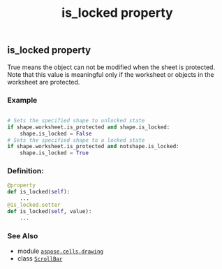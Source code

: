 ﻿---
title: is_locked property
second_title: Aspose.Cells for Python via .NET API References
description: 
type: docs
weight: 650
url: /aspose.cells.drawing/scrollbar/is_locked/
is_root: false
---

## is_locked property


True means the object can not be modified when the sheet is protected. 
Note that this value is meaningful only if the worksheet or objects in the worksheet are protected.

### Example 


```python

# Sets the specified shape to unlocked state
if shape.worksheet.is_protected and shape.is_locked:
    shape.is_locked = False
# Sets the specified shape to a locked state
if shape.worksheet.is_protected and notshape.is_locked:
    shape.is_locked = True

```
### Definition:
```python
@property
def is_locked(self):
    ...
@is_locked.setter
def is_locked(self, value):
    ...
```

### See Also
* module [`aspose.cells.drawing`](../../)
* class [`ScrollBar`](/cells/python-net/aspose.cells.drawing/scrollbar)
